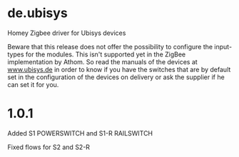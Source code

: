 # de.ubisys
Homey Zigbee driver for Ubisys devices

Beware that this release does not offer the possibility to configure the input-types for the modules.
This isn't supported yet in the ZigBee implementation by Athom.
So read the manuals of the devices at www.ubisys.de in order to know if you have the switches that are by default set in the configuration of the devices on delivery or ask the supplier if he can set it for you.

# 1.0.1

Added S1 POWERSWITCH and S1-R RAILSWITCH

Fixed flows for S2 and S2-R
